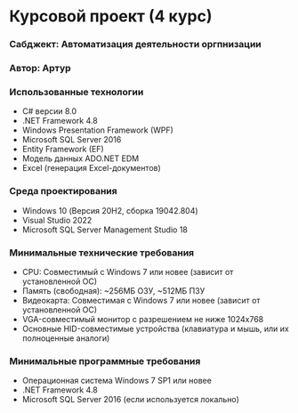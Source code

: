 Курсовой проект (4 курс)
================================================================
### Сабджект: Автоматизация деятельности оргпнизации
### Автор:  Артур
### Использованные технологии
- C# версии 8.0
- .NET Framework 4.8
- Windows Presentation Framework (WPF)
- Microsoft SQL Server 2016
- Entity Framework (EF)
- Модель данных ADO.NET EDM
- Excel (генерация Excel-документов)

### Среда проектирования
- Windows 10 (Версия 20H2, сборка 19042.804)
- Visual Studio 2022
- Microsoft SQL Server Management Studio 18

### Минимальные технические требования
- CPU: Cовместимый с Windows 7 или новее (зависит от установленной ОС)
- Память (свободная): ~256МБ ОЗУ, ~512МБ ПЗУ
- Видеокарта: Cовместимая с Windows 7 или новее (зависит от установленной ОС)
- VGA-совместимый монитор с разрешением не ниже 1024x768
- Основные HID-совместимые устройства (клавиатура и мышь, или их полноценные аналоги)

### Минимальные программные требования
- Операционная система Windows 7 SP1 или новее
- .NET Framework 4.8
- Microsoft SQL Server 2016 (если используется локально)
